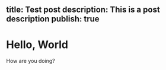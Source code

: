 title: Test post
description: This is a post description
publish: true
---

# Hello, World

How are you doing?